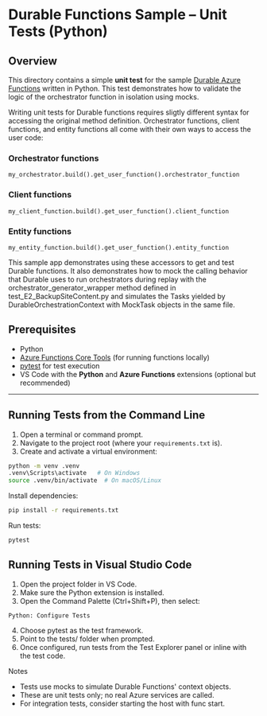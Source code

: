# Durable Functions Sample – Unit Tests (Python)

## Overview

This directory contains a simple **unit test** for the sample [Durable Azure Functions](https://learn.microsoft.com/azure/azure-functions/durable/durable-functions-overview) written in Python. This test demonstrates how to validate the logic of the orchestrator function in isolation using mocks.

Writing unit tests for Durable functions requires sligtly different syntax for accessing the original method definition. Orchestrator functions, client functions, and entity functions all come with their own ways to access the user code: 

### Orchestrator functions
```
my_orchestrator.build().get_user_function().orchestrator_function
```

### Client functions
```
my_client_function.build().get_user_function().client_function
```

### Entity functions
```
my_entity_function.build().get_user_function().entity_function
```

This sample app demonstrates using these accessors to get and test Durable functions. It also demonstrates how to mock the calling behavior that Durable uses to run orchestrators during replay with the orchestrator_generator_wrapper method defined in test_E2_BackupSiteContent.py and simulates the Tasks yielded by DurableOrchestrationContext with MockTask objects in the same file.

## Prerequisites

- Python 
- [Azure Functions Core Tools](https://learn.microsoft.com/azure/azure-functions/functions-run-local) (for running functions locally)  
- [pytest](https://docs.pytest.org) for test execution  
- VS Code with the **Python** and **Azure Functions** extensions (optional but recommended)

---

## Running Tests from the Command Line

1. Open a terminal or command prompt.
2. Navigate to the project root (where your `requirements.txt` is).
3. Create and activate a virtual environment:

```bash
python -m venv .venv
.venv\Scripts\activate   # On Windows
source .venv/bin/activate  # On macOS/Linux
```
Install dependencies:

```bash
pip install -r requirements.txt
```

Run tests:

```bash
pytest 
```

## Running Tests in Visual Studio Code
1. Open the project folder in VS Code.
2. Make sure the Python extension is installed.
3. Open the Command Palette (Ctrl+Shift+P), then select:
```
Python: Configure Tests
```
4. Choose pytest as the test framework.
5. Point to the tests/ folder when prompted.
6. Once configured, run tests from the Test Explorer panel or inline with the test code.

Notes
- Tests use mocks to simulate Durable Functions' context objects.
- These are unit tests only; no real Azure services are called.
- For integration tests, consider starting the host with func start.